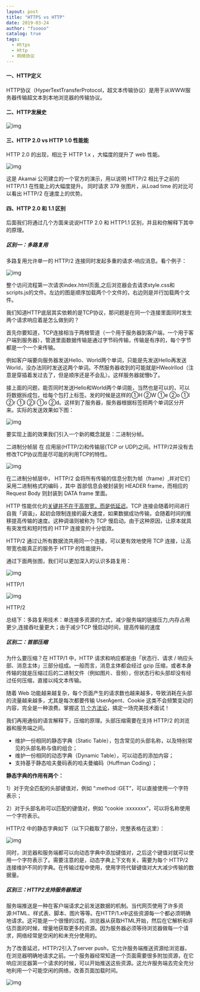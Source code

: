 ```yaml
---
layout: post
title: "HTTPS vs HTTP"
date: 2019-03-24 
author: "fsoooo"
catalog: true
tags:
  - Https
  - Http
  - 网络协议
---
```


#### 一、HTTP定义

HTTP协议（HyperTextTransferProtocol，超文本传输协议）是用于从WWW服务器传输超文本到本地浏览器的传输协议。

#### 二、HTTP发展史

![img](http://upload-images.jianshu.io/upload_images/6943526-06b10547f3062cda?imageMogr2/auto-orient/strip%7CimageView2/2/w/1240)

#### 三、HTTP 2.0 vs HTTP 1.0 性能能

HTTP 2.0 的出现，相比于 HTTP 1.x ，大幅度的提升了 web 性能。

![img](http://upload-images.jianshu.io/upload_images/6943526-aaf6391083ea36f1?imageMogr2/auto-orient/strip%7CimageView2/2/w/1240)

这是 Akamai 公司建立的一个官方的演示，用以说明 HTTP/2 相比于之前的 HTTP/1.1 在性能上的大幅度提升。 同时请求 379 张图片，从Load time 的对比可以看出 HTTP/2 在速度上的优势。

#### 四、HTTP 2.0 和 1.1 区别

后面我们将通过几个方面来说说HTTP 2.0 和 HTTP1.1 区别，并且和你解释下其中的原理。

##### 区别一：多路复用

多路复用允许单一的 HTTP/2 连接同时发起多重的请求-响应消息。看个例子：

![img](http://upload-images.jianshu.io/upload_images/6943526-3ce263bbac126878?imageMogr2/auto-orient/strip%7CimageView2/2/w/1240)

整个访问流程第一次请求index.html页面,之后浏览器会去请求style.css和scripts.js的文件。左边的图是顺序加载两个个文件的，右边则是并行加载两个文件。

我们知道HTTP底层其实依赖的是TCP协议，那问题是在同一个连接里面同时发生两个请求响应着是怎么做到的？

首先你要知道，TCP连接相当于两根管道（一个用于服务器到客户端，一个用于客户端到服务器），管道里面数据传输是通过字节码传输，传输是有序的，每个字节都是一个一个来传输。

例如客户端要向服务器发送Hello、World两个单词，只能是先发送Hello再发送World，没办法同时发送这两个单词。不然服务器收到的可能就是HWeolrllod（注意是穿插着发过去了，但是顺序还是不会乱）。这样服务器就懵b了。

接上面的问题，能否同时发送Hello和World两个单词能，当然也是可以的，可以将数据拆成包，给每个包打上标签。发的时候是这样的①H ②W ①e ②o ①l ②r ①l ②l ①o ②d。这样到了服务器，服务器根据标签把两个单词区分开来。实际的发送效果如下图：

![img](http://upload-images.jianshu.io/upload_images/6943526-33c61d0722d4bdcc?imageMogr2/auto-orient/strip%7CimageView2/2/w/1240)

要实现上面的效果我们引入一个新的概念就是：二进制分帧。

二进制分帧层 在 应用层(HTTP/2)和传输层(TCP or UDP)之间。HTTP/2并没有去修改TCP协议而是尽可能的利用TCP的特性。

![img](http://upload-images.jianshu.io/upload_images/6943526-f0472298f0706915?imageMogr2/auto-orient/strip%7CimageView2/2/w/1240)

在二进制分帧层中， HTTP/2 会将所有传输的信息分割为帧（frame）,并对它们采用二进制格式的编码 ，其中 首部信息会被封装到 HEADER frame，而相应的 Request Body 则封装到 DATA frame 里面。

HTTP 性能优化的[关键并不在于高带宽，而是低延迟](http://mp.weixin.qq.com/s?__biz=MzA3MjMwMzg2Nw==&mid=2247483712&idx=1&sn=0ec86ebc8299492d80bc56e6fac56cb7&chksm=9f2114d4a8569dc20147a15ccc9dd710222a148aa3289b9eca68fca0b532cdbaf4b05d2f95ab&scene=21#wechat_redirect)。TCP 连接会随着时间进行自我「调谐」，起初会限制连接的最大速度，如果数据成功传输，会随着时间的推移提高传输的速度。这种调谐则被称为 TCP 慢启动。由于这种原因，让原本就具有突发性和短时性的 HTTP 连接变的十分低效。



HTTP/2 通过让所有数据流共用同一个连接，可以更有效地使用 TCP 连接，让高带宽也能真正的服务于 HTTP 的性能提升。

通过下面两张图，我们可以更加深入的认识多路复用：

![img](http://upload-images.jianshu.io/upload_images/6943526-ca079640c8b89f20?imageMogr2/auto-orient/strip%7CimageView2/2/w/1240)

HTTP/1

![img](http://upload-images.jianshu.io/upload_images/6943526-57907bab29b72fa8?imageMogr2/auto-orient/strip%7CimageView2/2/w/1240)

HTTP/2

总结下：多路复用技术：单连接多资源的方式，减少服务端的链接压力,内存占用更少,连接吞吐量更大；由于减少TCP 慢启动时间，提高传输的速度

##### 区别二：首部压缩 

为什么要压缩？在 HTTP/1 中，HTTP 请求和响应都是由「状态行、请求 / 响应头部、消息主体」三部分组成。一般而言，消息主体都会经过 gzip 压缩，或者本身传输的就是压缩过后的二进制文件（例如图片、音频），但状态行和头部却没有经过任何压缩，直接以纯文本传输。

随着 Web 功能越来越复杂，每个页面产生的请求数也越来越多，导致消耗在头部的流量越来越多，尤其是每次都要传输 UserAgent、Cookie 这类不会频繁变动的内容，完全是一种浪费。掌握这 [11 个方法论](http://mp.weixin.qq.com/s?__biz=MzA3MjMwMzg2Nw==&mid=2247483762&idx=1&sn=3f5d1697fb47af545df8b6d7622d6d4f&chksm=9f2114e6a8569df05bf0669fd63074c6be930eb67bd0f63a74059a566063e4ab6f9059f2632b&scene=21#wechat_redirect)，搞定一场完美技术面试！

我们再用通俗的语言解释下，压缩的原理。头部压缩需要在支持 HTTP/2 的浏览器和服务端之间。

- 维护一份相同的静态字典（Static Table），包含常见的头部名称，以及特别常见的头部名称与值的组合；
- 维护一份相同的动态字典（Dynamic Table），可以动态的添加内容；
- 支持基于静态哈夫曼码表的哈夫曼编码（Huffman Coding）；

**静态字典的作用有两个：**

1）对于完全匹配的头部键值对，例如 “:method :GET”，可以直接使用一个字符表示；

2）对于头部名称可以匹配的键值对，例如 “cookie :xxxxxxx”，可以将名称使用一个字符表示。

HTTP/2 中的静态字典如下（以下只截取了部分，完整表格在这里）：



![img](http://upload-images.jianshu.io/upload_images/6943526-8e5c3a23e3d97f16?imageMogr2/auto-orient/strip%7CimageView2/2/w/1240)

同时，浏览器和服务端都可以向动态字典中添加键值对，之后这个键值对就可以使用一个字符表示了。需要注意的是，动态字典上下文有关，需要为每个 HTTP/2 连接维护不同的字典。在传输过程中使用，使用字符代替键值对大大减少传输的数据量。

##### 区别三：HTTP2支持服务器推送

服务端推送是一种在客户端请求之前发送数据的机制。当代网页使用了许多资源:HTML、样式表、脚本、图片等等。在HTTP/1.x中这些资源每一个都必须明确地请求。这可能是一个很慢的过程。浏览器从获取HTML开始，然后在它解析和评估页面的时候，增量地获取更多的资源。因为服务器必须等待浏览器做每一个请求，网络经常是空闲的和未充分使用的。

为了改善延迟，HTTP/2引入了server push，它允许服务端推送资源给浏览器，在浏览器明确地请求之前。一个服务器经常知道一个页面需要很多附加资源，在它响应浏览器第一个请求的时候，可以开始推送这些资源。这允许服务端去完全充分地利用一个可能空闲的网络，改善页面加载时间。

![img](http://upload-images.jianshu.io/upload_images/6943526-8a84d15632f5fea3?imageMogr2/auto-orient/strip%7CimageView2/2/w/1240)

